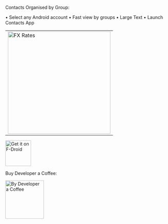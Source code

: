Contacts Organised by Group:

• Select any Android account
• Fast view by groups
• Large Text
• Launch Contacts App

<table><tr><td>
<img src="https://github.com/StarGW-net/contacts/blob/main/metadata/en-US/images/phoneScreenshots/01b.png?raw=true"
     alt="FX Rates"
     height="320">
</td></tr></table>

[<img src="https://fdroid.gitlab.io/artwork/badge/get-it-on.png"
     alt="Get it on F-Droid"
     height="80">](https://www.stargw.net/android/apks.html?net.stargw.contacts)
    
Buy Developer a Coffee:
<br>

[<img src="https://www.stargw.net/android/karma/images/coffee-buy2.png"
     alt="By Developer a Coffee"
     height="120">](https://www.stargw.net/dosh/donate.html?android)
     
